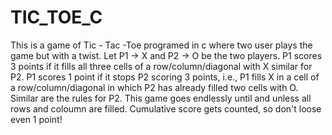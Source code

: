 # TIC_TOE_C
This is a game of Tic - Tac -Toe programed in c where two user plays the game but with a twist.
Let P1 -> X and P2 -> O be the two players.
P1 scores 3 points if it fills all three cells of a
row/column/diagonal with X similar for P2.
P1 scores 1 point if it stops P2 scoring 3 points, i.e., P1 fills X in
a cell of a row/column/diagonal in which P2 has already filled
two cells with O.
Similar are the rules for P2.
This game goes endlessly until and unless all rows and coloumn are filled.
Cumulative score gets counted, so don't loose even 1 point! 
